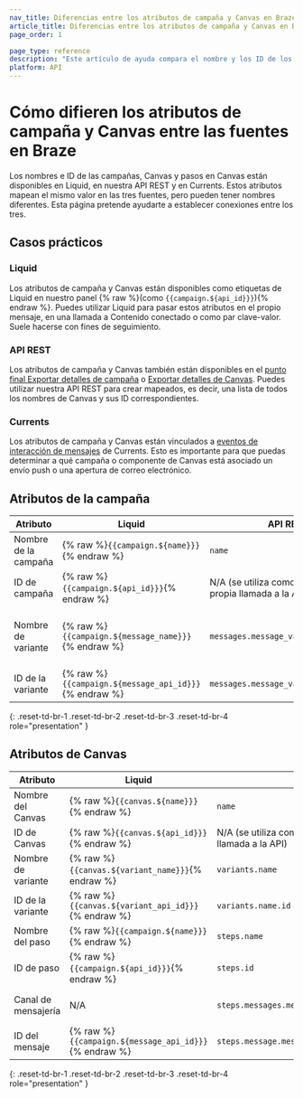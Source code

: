 ```yaml
---
nav_title: Diferencias entre los atributos de campaña y Canvas en Braze
article_title: Diferencias entre los atributos de campaña y Canvas en Braze
page_order: 1

page_type: reference
description: "Este artículo de ayuda compara el nombre y los ID de los atributos de campaña y Canvas entre fuentes en Braze."
platform: API
---
```


# Cómo difieren los atributos de campaña y Canvas entre las fuentes en Braze

Los nombres e ID de las campañas, Canvas y pasos en Canvas están disponibles en Liquid, en nuestra API REST y en Currents. Estos atributos mapean el mismo valor en las tres fuentes, pero pueden tener nombres diferentes. Esta página pretende ayudarte a establecer conexiones entre los tres.

## Casos prácticos

### Liquid

Los atributos de campaña y Canvas están disponibles como etiquetas de Liquid en nuestro panel {% raw %}(como `{{campaign.${api_id}}}`){% endraw %}. Puedes utilizar Liquid para pasar estos atributos en el propio mensaje, en una llamada a Contenido conectado o como par clave-valor. Suele hacerse con fines de seguimiento.

### API REST

Los atributos de campaña y Canvas también están disponibles en el [punto final Exportar detalles de campaña]({{site.baseurl}}/api/endpoints/export/campaigns/get_campaign_details/) o [Exportar detalles de Canvas]({{site.baseurl}}/api/endpoints/export/canvas/get_canvas_details/). Puedes utilizar nuestra API REST para crear mapeados, es decir, una lista de todos los nombres de Canvas y sus ID correspondientes.

### Currents

Los atributos de campaña y Canvas están vinculados a [eventos de interacción de mensajes]({{site.baseurl}}/user_guide/data/braze_currents/event_glossary/message_engagement_events/) de Currents. Esto es importante para que puedas determinar a qué campaña o componente de Canvas está asociado un envío push o una apertura de correo electrónico.

## Atributos de la campaña

| Atributo | Liquid | API REST | Currents |
| --- | --- | --- | --- |
| Nombre de la campaña | {% raw %}`{{campaign.${name}}}`{% endraw %} | `name` | `campaign_name` |
| ID de campaña | {% raw %}`{{campaign.${api_id}}}`{% endraw %} | N/A (se utiliza como entrada para la propia llamada a la API) | campaign_id |
| Nombre de variante | {% raw %}`{{campaign.${message_name}}}`{% endraw %} | `messages.message_variation_id.name` | N/A (mapea el nombre de la variante al ID de la variante utilizando el punto final Exportar detalles de campaña) |
| ID de la variante | {% raw %}`{{campaign.${message_api_id}}}`{% endraw %} | `messages.message_variation_id` | `message_variation_api_id` |
{: .reset-td-br-1 .reset-td-br-2 .reset-td-br-3 .reset-td-br-4 role="presentation" }

## Atributos de Canvas

| Atributo | Liquid | API REST | Currents |
| --- | --- | --- | --- |
| Nombre del Canvas | {% raw %}`{{canvas.${name}}}`{% endraw %} | `name` | `canvas_name` |
| ID de Canvas | {% raw %}`{{canvas.${api_id}}}`{% endraw %} | N/A (se utiliza como entrada para la propia llamada a la API) | canvas_id |
| Nombre de variante | {% raw %}`{{canvas.${variant_name}}}`{% endraw %} | `variants.name` | `canvas_variation_name` |
| ID de la variante | {% raw %}`{{canvas.${variant_api_id}}}`{% endraw %} | `variants.name.id` | `canvas_variation_id` |
| Nombre del paso | {% raw %}`{{campaign.${name}}}`{% endraw %} | `steps.name` | `canvas_step_name` |
| ID de paso | {% raw %}`{{campaign.${api_id}}}`{% endraw %} | `steps.id` | `canvas_step_id` |
| Canal de mensajería | N/A | `steps.messages.message_variation_id.channel` | N/A (inherente al tipo de evento, como envío push o correo electrónico abierto) |
| ID del mensaje | {% raw %}`{{campaign.${message_api_id}}}`{% endraw %} | `steps.message.message_variation_id` | `canvas_step_message_variation_api_id` |
{: .reset-td-br-1 .reset-td-br-2 .reset-td-br-3 .reset-td-br-4 role="presentation" }